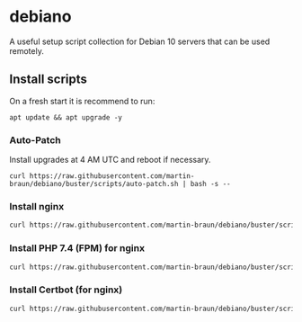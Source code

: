 # debiano

A useful setup script collection for Debian 10 servers that can be used remotely.

## Install scripts

On a fresh start it is recommend to run: 

```
apt update && apt upgrade -y
```

### Auto-Patch

Install upgrades at 4 AM UTC and reboot if necessary.

```
curl https://raw.githubusercontent.com/martin-braun/debiano/buster/scripts/auto-patch.sh | bash -s -- 
```

### Install nginx

```sh
curl https://raw.githubusercontent.com/martin-braun/debiano/buster/scripts/install-nginx.sh | bash -s -- 
```

### Install PHP 7.4 (FPM) for nginx

```sh
curl https://raw.githubusercontent.com/martin-braun/debiano/buster/scripts/install-nginx-phpfpm-7_4.sh | bash -s -- 
```

### Install Certbot (for nginx)

```sh
curl https://raw.githubusercontent.com/martin-braun/debiano/buster/scripts/install-certbot.sh | bash -s -- 
```
